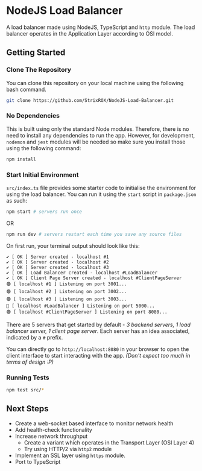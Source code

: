 # NodeJS Load Balancer

A load balancer made using NodeJS, TypeScript and `http` module. The load balancer operates in the Application Layer according to OSI model.

## Getting Started

### Clone The Repository

You can clone this repository on your local machine using the following bash command.

```bash
git clone https://github.com/StrixROX/NodeJS-Load-Balancer.git
```

### No Dependencies

This is built using only the standard Node modules. Therefore, there is no need to install any dependencies to run the app. However, for development, `nodemon` and `jest` modules will be needed so make sure you install those using the following command:

```bash
npm install
```

### Start Initial Environment

`src/index.ts` file provides some starter code to initialise the environment for using the load balancer. You can run it using the `start` script in `package.json` as such:

```bash
npm start # servers run once
```

OR

```bash
npm run dev # servers restart each time you save any source files
```

On first run, your terminal output should look like this:

```
✔ [ OK ] Server created - localhost #1
✔ [ OK ] Server created - localhost #2
✔ [ OK ] Server created - localhost #3
✔ [ OK ] Load Balancer created - localhost #LoadBalancer
✔ [ OK ] Client Page Server created - localhost #ClientPageServer
🟢 [ localhost #1 ] Listening on port 3001...
🟢 [ localhost #2 ] Listening on port 3002...
🟢 [ localhost #3 ] Listening on port 3003...
🔷 [ localhost #LoadBalancer ] Listening on port 5000...
🟢 [ localhost #ClientPageServer ] Listening on port 8080...
```

There are 5 servers that get started by default - _3 backend servers, 1 load balancer server, 1 client page server_. Each server has an idea associated, indicated by a `#` prefix.

You can directly go to `http://localhost:8080` in your browser to open the client interface to start interacting with the app. _(Don't expect too much in terms of design :P)_

### Running Tests

```bash
npm test src/*
```

## Next Steps

- Create a web-socket based interface to monitor network health
- Add health-check functionality
- Increase network throughput
  - Create a variant which operates in the Transport Layer (OSI Layer 4)
  - Try using HTTP/2 via `http2` module
- Implement an SSL layer using `https` module.
- Port to TypeScript
